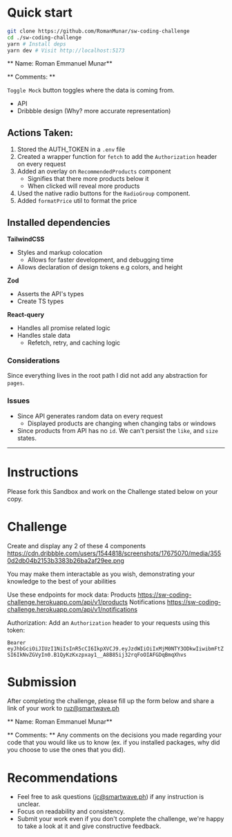 # Quick start
```bash
git clone https://github.com/RomanMunar/sw-coding-challenge
cd ./sw-coding-challenge
yarn # Install deps
yarn dev # Visit http://localhost:5173
```

** Name: Roman Emmanuel Munar**

** Comments: ** 

`Toggle Mock` button toggles where the data is coming from.
- API
- Dribbble design (Why? more accurate representation)

## Actions Taken:
1. Stored the AUTH_TOKEN in a `.env` file
2. Created a wrapper function for `fetch` to add the `Authorization` header on every request
3. Added an overlay on `RecommendedProducts` component
   - Signifies that there more products below it
   - When clicked will reveal more products
4. Used the native radio buttons for the `RadioGroup` component.
5. Added `formatPrice` util to format the price 

## Installed dependencies
**TailwindCSS**
- Styles and markup colocation
  - Allows for faster development, and debugging time
- Allows declaration of design tokens e.g colors, and height

**Zod**
- Asserts the API's types
- Create TS types

**React-query**
- Handles all promise related logic
- Handles stale data
  - Refetch, retry, and caching logic

### Considerations
Since everything lives in the root path I did not add any abstraction for `pages`.

### Issues
- Since API generates random data on every request
  - Displayed products are changing when changing tabs or windows
- Since products from API has no `id`. We can't persist the `like`, and `size` states.

---

# Instructions

Please fork this Sandbox and work on the Challenge stated below on your copy.

# Challenge

Create and display any 2 of these 4 components
https://cdn.dribbble.com/users/1544818/screenshots/17675070/media/3550d2db04b2153b3383b26ba2af29ee.png

You may make them interactable as you wish, demonstrating your knowledge to the best of your abilities

Use these endpoints for mock data:
Products
https://sw-coding-challenge.herokuapp.com/api/v1/products
Notifications
https://sw-coding-challenge.herokuapp.com/api/v1/notifications

Authorization:
Add an `Authorization` header to your requests using this token:

`Bearer eyJhbGciOiJIUzI1NiIsInR5cCI6IkpXVCJ9.eyJzdWIiOiIxMjM0NTY3ODkwIiwibmFtZSI6IkNvZGVyIn0.B1QyKzKxzpxay1__A8B85ij32rqFoOIAFGDqBmqXhvs`

# Submission

After completing the challenge, please fill up the form below and share a link of your work to ruz@smartwave.ph

** Name: Roman Emmanuel Munar**

** Comments: ** Any comments on the decisions you made regarding your code that you would like us to know (ex. if you installed packages, why did you choose to use the ones that you did).

# Recommendations

- Feel free to ask questions (jc@smartwave.ph) if any instruction is unclear.
- Focus on readability and consistency.
- Submit your work even if you don't complete the challenge, we're happy to take a look at it and give constructive feedback.
